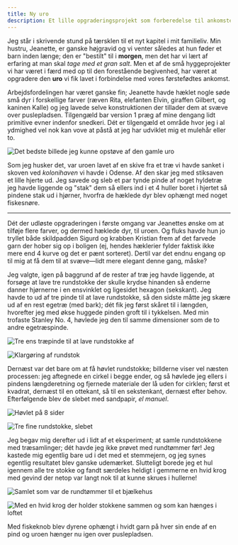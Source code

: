 ```yaml
---
title: Ny uro
description: Et lille opgraderingsprojekt som forberedelse til ankomsten af næste medlem af familien.
---
```


Jeg står i skrivende stund på tærsklen til et nyt kapitel i mit familieliv.
Min hustru, Jeanette, er ganske højgravid og vi venter således at hun føder et
barn inden længe; den er "bestilt" til i **morgen**, men det har vi lært af erfaring
at man skal *tage med et gran salt*. Men et af de små hyggeprojekter vi har været
i færd med op til den forestående begivenhed, har været at opgradere den **uro**
vi fik lavet i forbindelse med vores førstefødtes ankomst.

Arbejdsfordelingen har været ganske fin; Jeanette havde hæklet nogle søde små dyr i
forskellige farver (ræven Rita, elefanten Elvin, giraffen Gilbert, og kaninen Kalle)
og jeg lavede selve konstruktionen der tillader dem at svæve over puslepladsen.
Tilgengæld bar version 1 præg af mine dengang lidt primitive evner indenfor snedkeri.
Dét er tilgengæld et område hvor jeg i al ydmighed vel nok kan vove at påstå at jeg har
udviklet mig et mulehår eller to.

![Det bedste billede jeg kunne opstøve af den gamle uro](/img/blog/ny-uro/gammel_uro.jpg)

<!-- TODO: tilføj billede af den gamle konstruktion her -->

Som jeg husker det, var uroen lavet af en skive fra et træ vi havde sanket i
skoven ved _kolonihaven_ vi havde i Odense. Af den skar jeg med stiksaven et lille hjerte
ud. Jeg savede og sleb et par tynde pinde af noget hyldetræ jeg havde liggende og "stak"
dem så ellers ind i et 4 huller boret i hjertet så pindene stak ud i hjørner, hvorfra
de hæklede dyr blev ophængt med noget fiskesnøre. 

---

Dét der udløste opgraderingen i første omgang var Jeanettes ønske om at tilføje flere
farver, og dermed hæklede dyr, til uroen. Og fluks havde hun jo tryllet både skildpadden
Sigurd og krabben Kristian frem af det farvede garn der hober sig op i boligen
(ej, hendes hæklerier fylder faktisk ikke mere end 4 kurve og det er pænt sorteret).
Dertil var det endnu engang op til mig at få dem til at svæve&mdash;lidt mere elegant
denne gang, måske?

Jeg valgte, igen på baggrund af de rester af træ jeg havde liggende, at forsøge at
lave tre rundstokke der skulle krydse hinanden så enderne danner hjørnerne i en
ensvinklet og ligesidet hexagon (sekskant). Jeg havde to ud af tre pinde til at
lave rundstokke, så den sidste måtte jeg skære ud af en rest egetræ (med bark);
dét fik jeg først skåret til i længden, hvorefter jeg med økse huggede pinden
groft til i tykkelsen. Med min trofaste Stanley No. 4, høvlede jeg den til samme
dimensioner som de to andre egetræspinde.

![Tre ens træpinde til at lave rundstokke af](/img/blog/ny-uro/IMG_2275.jpg)

![Klargøring af rundstok](/img/blog/ny-uro/IMG_2276.jpg)

Dernæst var det bare om at få høvlet rundstokke; billderne viser vel næsten
processen: jeg aftegnede en cirkel i begge ender, og så høvlede jeg ellers i
pindens længderetning og fjernede materiale der lå uden for cirklen; først
et kvadrat, dernæst til en ottekant, så til en sekstenkant, dernæst efter behov.
Efterfølgende blev de slebet med sandpapir, _el manuel_.

![Høvlet på 8 sider](/img/blog/ny-uro/IMG_2277.jpg)

![Tre fine rundstokke, slebet](/img/blog/ny-uro/IMG_2285.jpg)

Jeg begav mig derefter ud i lidt af et eksperiment; at samle rundstokkene med
træsamlinger; dét havde jeg ikke prøvet med rundtømmer før! Jeg kastede mig
egentlig bare ud i det med et stemmejern, og jeg synes egentlig resultatet blev
ganske udemærket. Slutteligt borede jeg et hul igennem alle tre stokke og fandt
særdeles heldigt i gemmerne en hvid krog med gevind der netop var langt nok til
at kunne skrues i hullerne!

![Samlet som var de rundtømmer til et bjælkehus](/img/blog/ny-uro/IMG_2289.jpg)

![Med en hvid krog der holder stokkene sammen og som kan hænges i loftet](/img/blog/ny-uro/IMG_2291.jpg)

Med fiskeknob blev dyrene ophængt i hvidt garn på hver sin ende af en pind og
uroen hænger nu igen over puslepladsen.

<!-- TODO: tilføj færdigt billede her -->